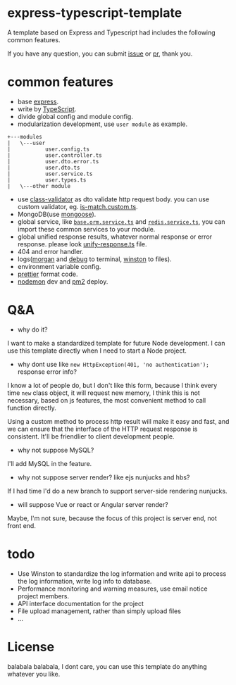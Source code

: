 # express-typescript-template

A template based on Express and Typescript had includes the following common features.

If you have any question, you can submit [issue](https://github.com/weizhiqimail/express-server-scaffold-typescript/issues/new) or [pr](https://github.com/weizhiqimail/express-server-scaffold-typescript/pulls), thank you.

# common features
+ base [express](https://www.npmjs.com/package/express).
+ write by [TypeScript](https://www.npmjs.com/package/typescript).
+ divide global config and module config.
+ modularization development, use `user module` as example.

```
+---modules
|   \---user
|           user.config.ts
|           user.controller.ts
|           user.dto.error.ts
|           user.dto.ts
|           user.service.ts
|           user.types.ts
|   \---other module
```

+ use [class-validator](https://www.npmjs.com/package/class-validator) as dto validate http request body. you can use custom validator, eg. [is-match.custom.ts](./src/validator/is-match.custom.ts).
+ MongoDB(use [mongoose](https://www.npmjs.com/package/mongoose)).
+ global service, like [`base.orm.service.ts`](./src/service/base.orm.service.ts) and [`redis.service.ts`](./src/service/redis.service.ts), you can import these common services to your module.
+ global unified response results, whatever normal response or error response. please look [unify-response.ts](./src/helper/unify-response.ts) file.
+ 404 and error handler.
+ logs([morgan](https://www.npmjs.com/package/morgan) and [debug](https://www.npmjs.com/package/debug) to terminal, [winston](https://www.npmjs.com/package/winston) to files).
+ environment variable config.
+ [prettier](https://www.npmjs.com/package/prettier) format code.
+ [nodemon](https://www.npmjs.com/package/nodemon) dev and [pm2](https://www.npmjs.com/package/pm2) deploy.

# Q&A

+ why do it?

I want to make a standardized template for future Node development. I can use this template directly when I need to start a Node project.

+ why dont use like `new HttpException(401, 'no authentication');` response error info?

I know a lot of people do, but I don't like this form, because I think every time `new` class object, it will request new memory, I think this is not necessary, based on js features, the most convenient method to call function directly.

Using a custom method to process http result will make it easy and fast, and we can ensure that the interface of the HTTP request response is consistent. It'll be friendlier to client development people.

+ why not suppose MySQL?

I'll add MySQL in the feature.

+ why not suppose server render? like ejs nunjucks and hbs?

If I had time I'd do a new branch to support server-side rendering nunjucks.

+ will suppose Vue or react or Angular server render?

Maybe, I'm not sure, because the focus of this project is server end, not front end.

# todo
+ Use Winston to standardize the log information and write api to process the log information, write log info to database.
+ Performance monitoring and warning measures, use email notice project members.
+ API interface documentation for the project
+ File upload management, rather than simply upload files
+ ...

# License

balabala balabala, I dont care, you can use this template do anything whatever you like.
